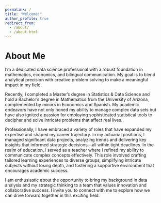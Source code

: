 ```yaml
---
permalink: /
title: "Welcome!"
author_profile: true
redirect_from: 
  - /about/
  - /about.html
---
```


About Me
======
I’m a dedicated data science professional with a robust foundation in mathematics, economics, and bilingual communication. My goal is to blend analytical precision with creative problem solving to make a meaningful impact in my field.

Recently, I completed a Master’s degree in Statistics & Data Science and hold a Bachelor’s degree in Mathematics from the University of Arizona, complemented by minors in Economics and Spanish. My academic endeavors have not only honed my ability to manage complex data sets but have also ignited a passion for employing sophisticated statistical tools to decipher and solve intricate problems that affect real lives.

Professionally, I have embraced a variety of roles that have expanded my expertise and shaped my career trajectory. In my actuarial positions, I managed significant data projects, analyzing trends and delivering key insights that informed strategic decisions—all within tight deadlines. In the realm of education, I served as a teacher where I refined my ability to communicate complex concepts effectively. This role involved crafting tailored learning experiences to diverse groups, simplifying intricate subjects without losing depth, and fostering a supportive environment that encourages academic success.

I am enthusiastic about the opportunity to bring my background in data analysis and my strategic thinking to a team that values innovation and collaborative success. I invite you to connect with me to explore how we can drive forward together in this exciting field.
